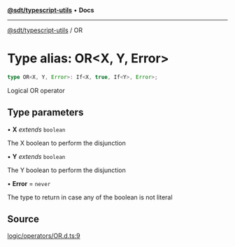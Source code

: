 [**@sdt/typescript-utils**](../README.md) • **Docs**

***

[@sdt/typescript-utils](../globals.md) / OR

# Type alias: OR\<X, Y, Error\>

```ts
type OR<X, Y, Error>: If<X, true, If<Y>, Error>;
```

Logical OR operator

## Type parameters

• **X** *extends* `boolean`

The X boolean to perform the disjunction

• **Y** *extends* `boolean`

The Y boolean to perform the disjunction

• **Error** = `never`

The type to return in case any of the boolean is not literal

## Source

[logic/operators/OR.d.ts:9](https://github.com/sylvaindethier/typescript-utils/blob/ab419bb948144c4ff1d3d3505b7f2f1b468a22c9/types/logic/operators/OR.d.ts#L9)
